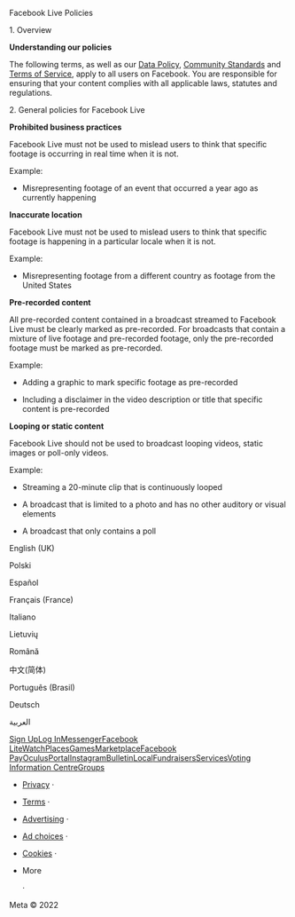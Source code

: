 Facebook Live Policies

1\. Overview

**Understanding our policies**

The following terms, as well as our [Data Policy](https://www.facebook.com/about/privacy/), [Community Standards](https://www.facebook.com/communitystandards/) and [Terms of Service](https://www.facebook.com/legal/terms), apply to all users on Facebook. You are responsible for ensuring that your content complies with all applicable laws, statutes and regulations.

2\. General policies for Facebook Live

**Prohibited business practices**

Facebook Live must not be used to mislead users to think that specific footage is occurring in real time when it is not.

Example:

*   Misrepresenting footage of an event that occurred a year ago as currently happening

**Inaccurate location**

Facebook Live must not be used to mislead users to think that specific footage is happening in a particular locale when it is not.

Example:

*   Misrepresenting footage from a different country as footage from the United States

**Pre-recorded content**

All pre-recorded content contained in a broadcast streamed to Facebook Live must be clearly marked as pre-recorded. For broadcasts that contain a mixture of live footage and pre-recorded footage, only the pre-recorded footage must be marked as pre-recorded.

Example:

*   Adding a graphic to mark specific footage as pre-recorded

*   Including a disclaimer in the video description or title that specific content is pre-recorded

**Looping or static content**

Facebook Live should not be used to broadcast looping videos, static images or poll-only videos.

Example:

*   Streaming a 20-minute clip that is continuously looped

*   A broadcast that is limited to a photo and has no other auditory or visual elements

*   A broadcast that only contains a poll

English (UK)

Polski

Español

Français (France)

Italiano

Lietuvių

Română

中文(简体)

Português (Brasil)

Deutsch

العربية

[Sign Up](https://www.facebook.com/reg/)[Log In](https://www.facebook.com/login/)[Messenger](https://l.facebook.com/l.php?u=https%3A%2F%2Fmessenger.com%2F&h=AT3C2xX6g-oX6obVgFfYVk3T4l-hQLNUxRIqtKR0vmEVN0t4eazizLSH0zPOAdGnTk5zCydA75c4-tGLd6wi-sHSi4iebNIsVO_Twef3GSZYmDNS4YQZiKyOBe_N15Tfvm0oPc6dPUzhQOdAfDIMVX88iZAg9-rOV4br5Q)[Facebook Lite](https://www.facebook.com/lite/)[Watch](https://en-gb.facebook.com/watch/)[Places](https://www.facebook.com/places/)[Games](https://www.facebook.com/games/)[Marketplace](https://www.facebook.com/marketplace/)[Facebook Pay](https://pay.facebook.com/)[Oculus](https://l.facebook.com/l.php?u=https%3A%2F%2Fwww.oculus.com%2F&h=AT3C2xX6g-oX6obVgFfYVk3T4l-hQLNUxRIqtKR0vmEVN0t4eazizLSH0zPOAdGnTk5zCydA75c4-tGLd6wi-sHSi4iebNIsVO_Twef3GSZYmDNS4YQZiKyOBe_N15Tfvm0oPc6dPUzhQOdAfDIMVX88iZAg9-rOV4br5Q)[Portal](https://portal.facebook.com/)[Instagram](https://l.facebook.com/l.php?u=https%3A%2F%2Fwww.instagram.com%2F&h=AT3C2xX6g-oX6obVgFfYVk3T4l-hQLNUxRIqtKR0vmEVN0t4eazizLSH0zPOAdGnTk5zCydA75c4-tGLd6wi-sHSi4iebNIsVO_Twef3GSZYmDNS4YQZiKyOBe_N15Tfvm0oPc6dPUzhQOdAfDIMVX88iZAg9-rOV4br5Q)[Bulletin](https://www.bulletin.com/)[Local](https://www.facebook.com/local/lists/245019872666104/)[Fundraisers](https://www.facebook.com/fundraisers/)[Services](https://www.facebook.com/biz/directory/)[Voting Information Centre](https://www.facebook.com/votinginformationcenter/?entry_point=c2l0ZQ%3D%3D)[Groups](https://www.facebook.com/groups/explore/)

*   [Privacy](https://en-gb.facebook.com/privacy/explanation/) ·
*   [Terms](https://en-gb.facebook.com/policies?ref=pf) ·
*   [Advertising](https://en-gb.facebook.com/business/) ·
*   [Ad choices](https://en-gb.facebook.com/help/568137493302217)   ·
*   [Cookies](https://en-gb.facebook.com/policies/cookies/) ·
*   More
    
     ·

Meta © 2022